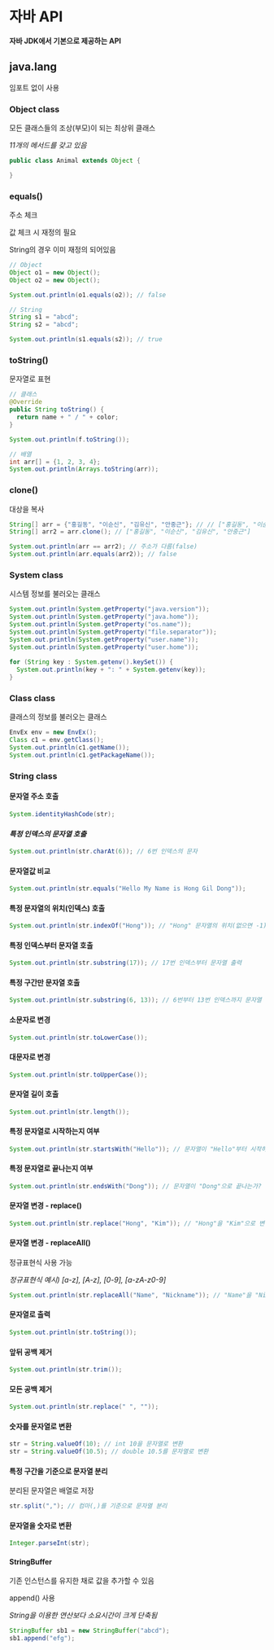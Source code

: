 # 자바 API

**자바 JDK에서 기본으로 제공하는 API**

## java.lang
임포트 없이 사용

### Object class
모든 클래스들의 조상(부모)이 되는 최상위 클래스

*11개의 메서드를 갖고 있음*
```java
public class Animal extends Object {

}
```
### equals()
주소 체크

값 체크 시 재정의 필요

String의 경우 이미 재정의 되어있음
```java
// Object
Object o1 = new Object();
Object o2 = new Object();

System.out.println(o1.equals(o2)); // false

// String
String s1 = "abcd";
String s2 = "abcd";

System.out.println(s1.equals(s2)); // true
```
### toString()
문자열로 표현
```java
// 클래스
@Override
public String toString() {
  return name + " / " + color;
}

System.out.println(f.toString());

// 배열
int arr[] = {1, 2, 3, 4};
System.out.println(Arrays.toString(arr));
```
### clone()
대상을 복사
```java
String[] arr = {"홍길동", "이순신", "김유신", "안중근"}; // // ["홍길동", "이순신", "김유신", "안중근"]
String[] arr2 = arr.clone(); // ["홍길동", "이순신", "김유신", "안중근"]

System.out.println(arr == arr2); // 주소가 다름(false)
System.out.println(arr.equals(arr2)); // false
```
### System class
시스템 정보를 불러오는 클래스
```java
System.out.println(System.getProperty("java.version"));
System.out.println(System.getProperty("java.home"));
System.out.println(System.getProperty("os.name"));
System.out.println(System.getProperty("file.separator"));
System.out.println(System.getProperty("user.name"));
System.out.println(System.getProperty("user.home"));
		
for (String key : System.getenv().keySet()) {
  System.out.println(key + ": " + System.getenv(key));
}
```
### Class class
클래스의 정보를 불러오는 클래스
```java
EnvEx env = new EnvEx();
Class c1 = env.getClass();
System.out.println(c1.getName());
System.out.println(c1.getPackageName());
```
### String class
#### 문자열 주소 호출
```java
System.identityHashCode(str);
```
#### *특정 인덱스의 문자열 호출*
```java
System.out.println(str.charAt(6)); // 6번 인덱스의 문자
```
#### 문자열값 비교
```java
System.out.println(str.equals("Hello My Name is Hong Gil Dong"));
```
#### 특정 문자열의 위치(인덱스) 호출
```java
System.out.println(str.indexOf("Hong")); // "Hong" 문자열의 위치(없으면 -1)
```
#### 특정 인덱스부터 문자열 호출
```java
System.out.println(str.substring(17)); // 17번 인덱스부터 문자열 출력
```
#### 특정 구간만 문자열 호출
```java
System.out.println(str.substring(6, 13)); // 6번부터 13번 인덱스까지 문자열 출력
```
#### 소문자로 변경
```java
System.out.println(str.toLowerCase());
```
#### 대문자로 변경
```java
System.out.println(str.toUpperCase());
```
#### 문자열 길이 호출
```java
System.out.println(str.length());
```
#### 특정 문자열로 시작하는지 여부
```java
System.out.println(str.startsWith("Hello")); // 문자열이 "Hello"부터 시작하는가?
```
#### 특정 문자열로 끝나는지 여부
```java
System.out.println(str.endsWith("Dong")); // 문자열이 "Dong"으로 끝나는가?
```
#### 문자열 변경 - replace()
```java
System.out.println(str.replace("Hong", "Kim")); // "Hong"을 "Kim"으로 변경
```
#### 문자열 변경 - replaceAll()
정규표현식 사용 가능

*정규표현식 예시) [a-z], [A-z], [0-9], [a-zA-z0-9]*
```java
System.out.println(str.replaceAll("Name", "Nickname")); // "Name"을 "Nickname"으로 변경
```
#### 문자열로 출력
```java
System.out.println(str.toString());
```
#### 앞뒤 공백 제거
```java	
System.out.println(str.trim());
```
#### 모든 공백 제거
```java
System.out.println(str.replace(" ", ""));
```
#### 숫자를 문자열로 변환
```java		
str = String.valueOf(10); // int 10을 문자열로 변환
str = String.valueOf(10.5); // double 10.5를 문자열로 변환
```
#### 특정 구간을 기준으로 문자열 분리
분리된 문자열은 배열로 저장
```java
str.split(","); // 컴마(,)를 기준으로 문자열 분리
```
#### 문자열을 숫자로 변환
```java
Integer.parseInt(str);
```
#### StringBuffer
기존 인스턴스를 유지한 채로 값을 추가할 수 있음

append() 사용

*String을 이용한 연산보다 소요시간이 크게 단축됨*
```java
StringBuffer sb1 = new StringBuffer("abcd");
sb1.append("efg");
```
